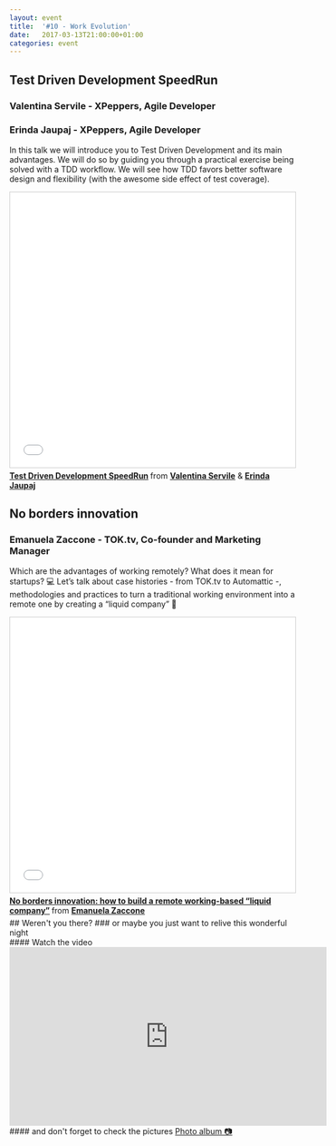 ```yaml
---
layout: event
title:  '#10 - Work Evolution'
date:   2017-03-13T21:00:00+01:00
categories: event
---
```


## Test Driven Development SpeedRun
### Valentina Servile - XPeppers, Agile Developer
### Erinda Jaupaj - XPeppers, Agile Developer

In this talk we will introduce you to Test Driven Development and its main advantages. We will do so by guiding you through a practical exercise being solved with a TDD workflow. We will see how TDD favors better software design and flexibility (with the awesome side effect of test coverage).

<iframe src="//www.slideshare.net/slideshow/embed_code/key/soB1EfjinoRWjf" width="595" height="485" frameborder="0" marginwidth="0" marginheight="0" scrolling="no" style="border:1px solid #CCC; border-width:1px; margin-bottom:5px; max-width: 100%;" allowfullscreen>
</iframe>
<div style="margin-bottom:5px">
<strong>
<a href="//www.slideshare.net/speckandtech/test-driven-development-speedrun" title="Test Driven Development SpeedRun" target="_blank">Test Driven Development SpeedRun</a>
</strong> from <strong><a target="_blank" href="//www.linkedin.com/in/valentina-servile-491a7875/">Valentina Servile</a></strong> & <strong><a target="_blank" href="//www.linkedin.com/in/erinda-jaupaj/">Erinda Jaupaj</a></strong>
</div>

## No borders innovation
### Emanuela Zaccone - TOK.tv, Co-founder and Marketing Manager

Which are the advantages of working remotely? What does it mean for startups? 💻 Let’s talk about case histories - from TOK.tv to Automattic -, methodologies and practices to turn a traditional working environment into a remote one by creating a “liquid company” 🌊

<iframe src="//www.slideshare.net/slideshow/embed_code/key/3p3VboY3MYGsWL" width="595" height="485" frameborder="0" marginwidth="0" marginheight="0" scrolling="no" style="border:1px solid #CCC; border-width:1px; margin-bottom:5px; max-width: 100%;" allowfullscreen>
</iframe>
<div style="margin-bottom:5px">
<strong>
<a href="//www.slideshare.net/EmanuelaZaccone/no-borders-innovation-how-to-build-a-remote-workingbased-liquid-company-73161507" title="No borders innovation: how to build a remote working-based “liquid company”" target="_blank">No borders innovation: how to build a remote working-based “liquid company”</a>
</strong> from <strong><a target="_blank" href="//www.linkedin.com/in/emanuelazaccone/">Emanuela Zaccone</a></strong>
</div>
## Weren't you there?
### or maybe you just want to relive this wonderful night
<section class="fb-links">
#### Watch the video
<iframe width="560" height="315" src="https://www.youtube.com/embed/W614XKMPce8?start=463" frameborder="0" allow="accelerometer; autoplay; clipboard-write; encrypted-media; gyroscope; picture-in-picture" allowfullscreen></iframe>
#### and don't forget to check the pictures
<a id="fb_photo_album" class="btn-facebook" target="_blank" href="//www.facebook.com/media/set/?set=a.640250076172951.1073741839.476076519256975&type=1&l=369a200178">Photo album &#128247;</a>
</section>